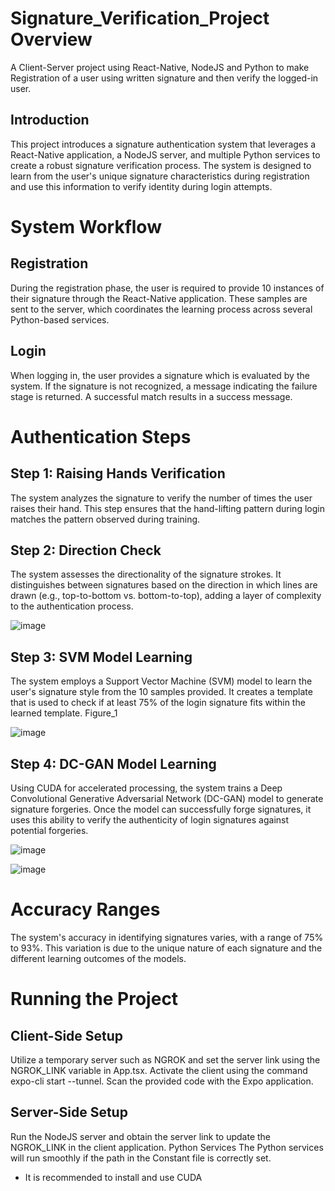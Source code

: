 # Signature_Verification_Project Overview
A Client-Server project using React-Native, NodeJS and Python to make Registration of a user using written signature and then verify the logged-in user.

## Introduction  
This project introduces a signature authentication system that leverages a React-Native application, a NodeJS server, and multiple Python services to create a robust signature verification process. The system is designed to learn from the user's unique signature characteristics during registration and use this information to verify identity during login attempts.

# System Workflow
## Registration
During the registration phase, the user is required to provide 10 instances of their signature through the React-Native application. These samples are sent to the server, which coordinates the learning process across several Python-based services.

## Login
When logging in, the user provides a signature which is evaluated by the system. If the signature is not recognized, a message indicating the failure stage is returned. A successful match results in a success message.

# Authentication Steps
## Step 1: Raising Hands Verification
The system analyzes the signature to verify the number of times the user raises their hand. This step ensures that the hand-lifting pattern during login matches the pattern observed during training.

## Step 2: Direction Check
The system assesses the directionality of the signature strokes. It distinguishes between signatures based on the direction in which lines are drawn (e.g., top-to-bottom vs. bottom-to-top), adding a layer of complexity to the authentication process.

![image](https://github.com/idobu/Signature_Verification_Project/assets/112335952/42d3d4c6-6765-4b9f-831c-71329ed4cefe)

## Step 3: SVM Model Learning
The system employs a Support Vector Machine (SVM) model to learn the user's signature style from the 10 samples provided. It creates a template that is used to check if at least 75% of the login signature fits within the learned template. Figure_1

![image](https://github.com/idobu/Signature_Verification_Project/assets/112335952/3c3377a9-e991-49c4-836f-f2c1fe3dba95)

## Step 4: DC-GAN Model Learning
Using CUDA for accelerated processing, the system trains a Deep Convolutional Generative Adversarial Network (DC-GAN) model to generate signature forgeries. Once the model can successfully forge signatures, it uses this ability to verify the authenticity of login signatures against potential forgeries.

![image](https://github.com/idobu/Signature_Verification_Project/assets/112335952/fc0cfaee-ca96-4cd2-8073-28ac34d9787d)


![image](https://github.com/idobu/Signature_Verification_Project/assets/112335952/60ac4a5e-0943-4a0c-9682-aceb3199ba0f)


# Accuracy Ranges
The system's accuracy in identifying signatures varies, with a range of 75% to 93%. This variation is due to the unique nature of each signature and the different learning outcomes of the models.

# Running the Project
## Client-Side Setup
Utilize a temporary server such as NGROK and set the server link using the NGROK_LINK variable in App.tsx.
Activate the client using the command expo-cli start --tunnel. Scan the provided code with the Expo application.
## Server-Side Setup
Run the NodeJS server and obtain the server link to update the NGROK_LINK in the client application. Python Services
The Python services will run smoothly if the path in the Constant file is correctly set.
* It is recommended to install and use CUDA
